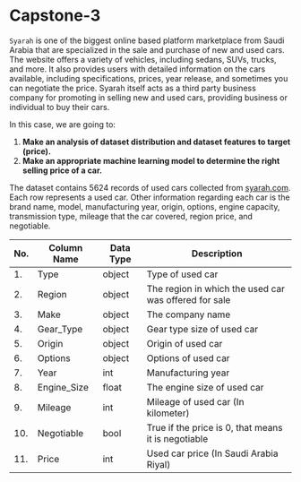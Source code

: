 # Capstone-3

`Syarah` is one of the biggest online based platform marketplace from Saudi Arabia that are specialized in the sale and purchase of new and used cars. The website offers a variety of vehicles, including sedans, SUVs, trucks, and more. It also provides users with detailed information on the cars available, including specifications, prices, year release, and sometimes you can negotiate the price. Syarah itself acts as a third party business company for promoting in selling new and used cars, providing business or individual to buy their cars.

In this case, we are going to:
1. **Make an analysis of dataset distribution and dataset features to target (price).**
1. **Make an appropriate machine learning model to determine the right selling price of a car.**

The dataset contains 5624 records of used cars collected from [syarah.com](https://syarah.com/). Each row represents a used car. Other information regarding each car is the brand name, model, manufacturing year, origin, options, engine capacity, transmission type, mileage that the car covered, region price, and negotiable.

|No.|Column Name|Data Type|Description|
|-|-|-|-|
|1.|Type|object|Type of used car|	
|2.|Region|object|The region in which the used car was offered for sale|
|3.|Make|object|The company name|
|4.|Gear_Type|object|Gear type size of used car|
|5.|Origin|object|Origin of used car
|6.|Options|object|Options of used car
|7.|Year|int|Manufacturing year
|8.|Engine_Size|float|The engine size of used car
|9.|Mileage|int|Mileage of used car (In kilometer)
|10.|Negotiable|bool|True if the price is 0, that means it is negotiable
|11.|Price|int|Used car price (In Saudi Arabia Riyal)

